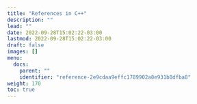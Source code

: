 ```yaml
---
title: "References in C++"
description: ""
lead: ""
date: 2022-09-28T15:02:22-03:00
lastmod: 2022-09-28T15:02:22-03:00
draft: false
images: []
menu:
  docs:
    parent: ""
    identifier: "reference-2e9cdaa9effc1789902a8e931b8dfba8"
weight: 170
toc: true
---
```

